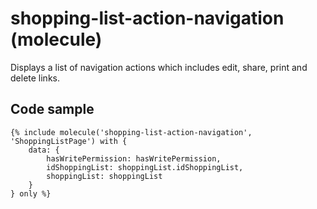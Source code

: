 # shopping-list-action-navigation (molecule)

Displays a list of navigation actions which includes edit, share, print and delete links.

## Code sample 

```
{% include molecule('shopping-list-action-navigation', 'ShoppingListPage') with {
    data: {
        hasWritePermission: hasWritePermission,
        idShoppingList: shoppingList.idShoppingList,
        shoppingList: shoppingList
    }
} only %}
```
